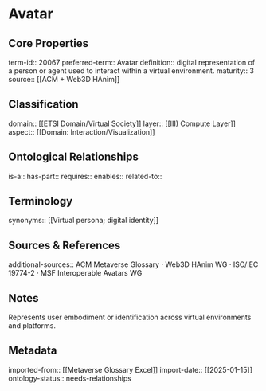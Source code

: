 # Avatar

## Core Properties
term-id:: 20067
preferred-term:: Avatar
definition:: digital representation of a person or agent used to interact within a virtual environment.
maturity:: 3
source:: [[ACM + Web3D HAnim]]

## Classification
domain:: [[ETSI Domain/Virtual Society]]
layer:: [[III) Compute Layer]]
aspect:: [[Domain: Interaction/Visualization]]

## Ontological Relationships
is-a:: 
has-part:: 
requires:: 
enables:: 
related-to:: 

## Terminology
synonyms:: [[Virtual persona; digital identity]]

## Sources & References
additional-sources:: ACM Metaverse Glossary · Web3D HAnim WG · ISO/IEC 19774-2 · MSF Interoperable Avatars WG

## Notes
Represents user embodiment or identification across virtual environments and platforms.

## Metadata
imported-from:: [[Metaverse Glossary Excel]]
import-date:: [[2025-01-15]]
ontology-status:: needs-relationships